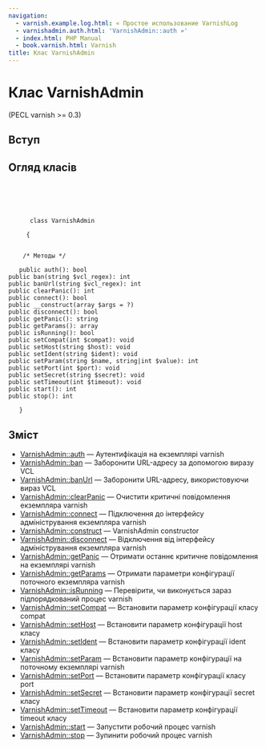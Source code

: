 ```yaml
---
navigation:
  - varnish.example.log.html: « Простое использование VarnishLog
  - varnishadmin.auth.html: 'VarnishAdmin::auth »'
  - index.html: PHP Manual
  - book.varnish.html: Varnish
title: Клас VarnishAdmin
---
```

# Клас VarnishAdmin

(PECL varnish >= 0.3)

## Вступ

## Огляд класів

```classsynopsis



    
     
      class VarnishAdmin
     
     {


    /* Методы */
    
   public auth(): bool
public ban(string $vcl_regex): int
public banUrl(string $vcl_regex): int
public clearPanic(): int
public connect(): bool
public __construct(array $args = ?)
public disconnect(): bool
public getPanic(): string
public getParams(): array
public isRunning(): bool
public setCompat(int $compat): void
public setHost(string $host): void
public setIdent(string $ident): void
public setParam(string $name, string|int $value): int
public setPort(int $port): void
public setSecret(string $secret): void
public setTimeout(int $timeout): void
public start(): int
public stop(): int

   }
```

## Зміст

-   [VarnishAdmin::auth](varnishadmin.auth.html) — Аутентифікація на екземплярі varnish
-   [VarnishAdmin::ban](varnishadmin.ban.html) — Заборонити URL-адресу за допомогою виразу VCL
-   [VarnishAdmin::banUrl](varnishadmin.banurl.html) — Заборонити URL-адресу, використовуючи вираз VCL
-   [VarnishAdmin::clearPanic](varnishadmin.clearpanic.html) — Очистити критичні повідомлення екземпляра varnish
-   [VarnishAdmin::connect](varnishadmin.connect.html) — Підключення до інтерфейсу адміністрування екземпляра varnish
-   [VarnishAdmin::construct](varnishadmin.construct.html) — VarnishAdmin constructor
-   [VarnishAdmin::disconnect](varnishadmin.disconnect.html) — Відключення від інтерфейсу адміністрування екземпляра varnish
-   [VarnishAdmin::getPanic](varnishadmin.getpanic.html) — Отримати останнє критичне повідомлення на екземплярі varnish
-   [VarnishAdmin::getParams](varnishadmin.getparams.html) — Отримати параметри конфігурації поточного екземпляра varnish
-   [VarnishAdmin::isRunning](varnishadmin.isrunning.html) — Перевірити, чи виконується зараз підпорядкований процес varnish
-   [VarnishAdmin::setCompat](varnishadmin.setcompat.html) — Встановити параметр конфігурації класу compat
-   [VarnishAdmin::setHost](varnishadmin.sethost.html) — Встановити параметр конфігурації host класу
-   [VarnishAdmin::setIdent](varnishadmin.setident.html) — Встановити параметр конфігурації ident класу
-   [VarnishAdmin::setParam](varnishadmin.setparam.html) — Встановити параметр конфігурації на поточному екземплярі varnish
-   [VarnishAdmin::setPort](varnishadmin.setport.html) — Встановити параметр конфігурації класу port
-   [VarnishAdmin::setSecret](varnishadmin.setsecret.html) — Встановити параметр конфігурації secret класу
-   [VarnishAdmin::setTimeout](varnishadmin.settimeout.html) — Встановити параметр конфігурації timeout класу
-   [VarnishAdmin::start](varnishadmin.start.html) — Запустити робочий процес varnish
-   [VarnishAdmin::stop](varnishadmin.stop.html) — Зупинити робочий процес varnish
